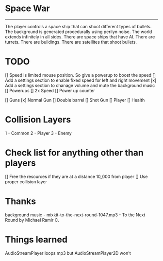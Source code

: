 # Space War
---
The player controls a space ship that can shoot different types of bullets.
The background is generated procedurally using perilyn noise.
The world extends infinitely in all sides.
There are space ships that have AI.
There are turrets.
There are buildings. 
There are satellites that shoot bullets.

# TODO
[] Speed is limited mouse position. So give a powerup to boost the speed
[] Add a settings section to enable fixed speed for left and right movement
[x] Add a settings section to chanage volume and mute the background music
[] Powerups
    [] 2x Speed
[] Power up counter

[] Guns
    [x] Normal Gun
    [] Double barrel
    [] Shot Gun
[] Player
    [] Health

# Collision Layers

1 - Common
2 - Player
3 - Enemy

# Check list for anything other than players
[] Free the resources if they are at a distance 10_000 from player
[] Use proper collision layer

# Thanks

background music - mixkit-to-the-next-round-1047.mp3 - To the Next Round by Michael Ramir C.

# Things learned

AudioStreamPlayer loops mp3 but AudioStreamPlayer2D won't